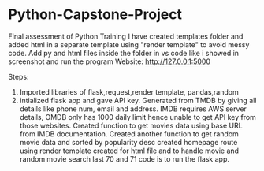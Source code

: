 # Python-Capstone-Project
Final assessment of Python Training 
I have created templates folder and added html in a separate template using "render template" to avoid messy code. 
Add py and html files inside the folder in vs code like i showed in screenshot and run the program
Website: http://127.0.0.1:5000

Steps:
1. Imported libraries of flask,request,render template, pandas,random
2. intialized flask app and gave API key. Generated from TMDB by giving all details like phone num, email and address. IMDB requires AWS server details, OMDB only has 1000 daily limit hence unable to get API key from those websites.
Created function to get movies data using base URL from IMDB documentation.
Created another function to get random movie data and sorted by popularity desc
created homepage route using render template created for html file and to handle movie and random movie search
last 70 and 71 code is to run the flask app. 

